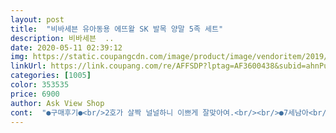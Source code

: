 ```yaml
---
layout: post 
title:  "비바세븐 유아동용 에뜨왈 SK 발목 양말 5족 세트" 
description: 비바세븐  ..
date: 2020-05-11 02:39:12 
img: https://static.coupangcdn.com/image/product/image/vendoritem/2019/06/03/3654616366/dafc90b5-6d8a-4693-8b6b-147ac207f30b.jpg 
linkUrl: https://link.coupang.com/re/AFFSDP?lptag=AF3600438&subid=ahnPublicAsk&pageKey=85385852&itemId=270164259&vendorItemId=3654616366&traceid=V0-113-c56546828ce07e25 
categories: [1005] 
color: 353535 
price: 6900 
author: Ask View Shop 
cont:  "●구매후기●<br/>2호가 살짝 널널하니 이쁘게 잘맞아여.<br/><br/>●7세남아<br/>●가격 착하네요<br/>●땀배출도 잘되보여요<br/>●발185미리인대 잘맞네요<br/>●새벽에도 갇다주시고 정말 배송 최고네요<br/>●예쁘고 신축성도 좋아요<br/>●정싸이즈<br/>.<br/> ★ 비바세븐 에뜨왈 SK 유아동용 발목 양말.<br/> 5족 세트 .<br/> ★<br/>너무너무 귀여운 양말♥<br/>디자인은 그냥 무난하구요, 양말 5족을 이 가격이면 평균~<br/>따듯해지는 봄날씨에 신기기 좋은 양말이랍니다♥<br/>발목부분에 밴딩부분이 알맞게 쫀쫀하여 벗겨질염려없구요.<br/><br/>발이 좀작은 울아들 27개월이지만 13cm랍니다.<br/><br/>아 등원시기 또밀림<br/>아이발사이즈가 185라서, 5호: 발길이 180mm~200mm로 구매했어요~<br/>어린이집 보낼때가되어 이것저것구입중인대요.<br/><br/>없더라구요, 있다해도 제마음에 들지도 않았구요~^^;;<br/>여름에도 원에 등원할때에는 양말을 신겨야 해서.<br/>.<br/> 따로 여름 양말은 많이<br/>여튼!너무너무 귀엽고 잘맞아요.<br/><br/>좀 클것 같기는 해요, 아이오면 신겨봐야겠지만요~~<br/>" 
---
```

